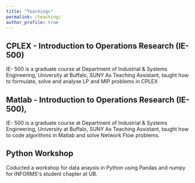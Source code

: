 ```yaml
---
title: "Teachings"
permalink: /teaching/
author_profile: true
---
```


 ## CPLEX - Introduction to Operations Research (IE-500)
 IE- 500 is a graduate course at Department of Industrial & Systems Engineering, University at Buffalo, SUNY
 As Teaching Assistant, taught how to formulate, solve and analyse LP and MIP problems in CPLEX

 ## Matlab - Introduction to Operations Research (IE-500), 
 IE- 500 is a graduate course at Department of Industrial & Systems Engineering, University at Buffalo, SUNY
 As Teaching Assistant, taught how to code algorithms in Matlab and solve Network Flow problems.

 ## Python Workshop
Coducted a workshop for data anaysis in Python using Pandas and numpy for INFORMS's student chapter at UB.



